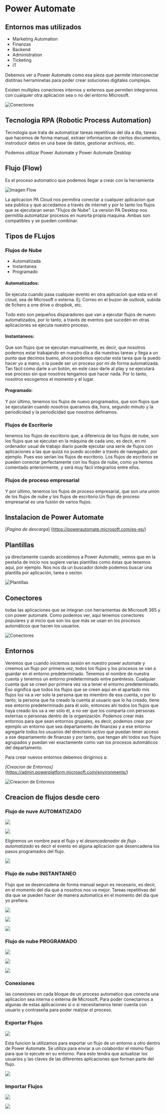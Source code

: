 # Power Automate

## Entornos mas utilizados

- Marketing Automation
- Finanzas
- Backend
- Administration 
- Ticketing
- IT

Debemos ver a Power Automate como esa pieza que permite interconectar distitnas herraminetas para poder crear soluciones digitales complejas.

Existen multiples conectores internos y externos que permiten integrarnos con cualquier otra aplicacion sea o no del entorno Microsoft.

![Conectores](../PowerAutomate/Imagenes/Conectores.jpg)

## Tecnologia RPA (Robotic Process Automation)

Tecnologia que trata de automatizar tareas repetitivas del día a día, tareas que hacemos de forma manual, extraer informacion de ciertos documentos, instroducir datos en una base de datos, gestionar archivos, etc.

Podemos utilizar Power Automate y Power Automate Desktop

## Flujo (Flow)

Es el proceso automatico que podemos llegar a crear con la herramienta

![Imagen Flow](../PowerAutomate/Imagenes/Flow%201.jpg)

La aplicacion PA Cloud nos permitira conectar a cualquier aplicacion que sea publica y que accedamos a través de internet y por lo tanto los flujos que se ejecutaran seran "Flujos de Nube".
La version PA Desktop nos permitita automatizar procesos en nuesrta propia maquina. 
Ambas son compatibles y se pueden combinar.

## Tipos de FLujos

### Flujos de Nube

- Automatizada
- Instantanea
- Programado

#### Automatizados:

Se ejecuta cuando pasa cualquier evento en otra aplicacion que esta en el cloud, sea de Microsoft o externa.
Ej: Correo en el buzon de outlook, subida de fichero a one drive o dropbok, etc.

Todo esto son pequeños disparadores que van a ejecutar flujos de nuevo automatizados, por lo tanto,
a través de eventos que suceden en otras aplicaciones se ejecuta nuestro proceso.

#### Instantaneos:

Que son flujos que se ejecutan manualmente, es decir, que nosotros podemos estar trabajando en nuestro
día a día nuestras tareas y llega a un punto que decimos bueno, ahora podemos ejecutar esta tarea que
la puedo hacer yo a mano, o la puede ser un proceso por mí de forma automatizada.
Tan fácil como darle a un botón, en este caso darle al play y se ejecutará ese proceso sin que nosotros
tengamos que hacer nada.
Por lo tanto, nosotros escogemos el momento y el lugar.

#### Programado:

Y por último, tenemos los flujos de nuevo programados, que son flujos que se ejecutarán cuando nosotros
queramos día, hora, segundo minuto y la periodicidad y la periodicidad que nosotros definamos.


### Flujos de Escritorio

tenemos los flujos de escritorio que, a diferencia de los flujos de nube, son los flujos que se ejecutan en la máquina de cada uno, es decir, en mi ordenador usual de trabajo diario puede ejecutar una serie de flujos con aplicaciones a las que quizá no puedo acceder a través de navegador, por ejemplo. Pues eso serían los flujos de escritorio.
Los flujos de escritorio se pueden conectar perfectamente con los flujos de nube, como ya hemos comentado
anteriormente, y será muy fácil integrarlos entre ellos.

### Flujos de proceso empresarial

Y por último, tenemos los flujos de proceso empresarial, que son una unión de los flujos de nube y los flujos de escritorio.Un flujo de proceso empresarial es una fusión de varios flujos.

## Instalacion de Power Automate

[*Pagina de descarga*] (https://powerautomate.microsoft.com/es-es/)

## Plantillas

ya directamente cuando accedemos a Power Automatic, vemos que en la pestaña de inicio nos sugiere varias plantillas como éstas que tenemos aquí, por ejemplo.
Nos nos da un buscador donde podemos buscar una plantilla por aplicación, tarea o sector.

![Plantillas](../PowerAutomate/Imagenes/Plantillas.png)

## Conectores

todas las aplicaciones que se integran con herramientas de Microsoft 365 y con power automate.
Como podemos ver, aquí tenemos conectores populares y al inicio que son los que más se usan en los
procesos automáticos que hacen los usuarios.

![Conectores](../PowerAutomate/Imagenes/Conectores1.png)


## Entornos
Veremos que cuando iniciemos sesión en nuestro power automate y creemos un flujo por primera vez, todos los flujos y los procesos se van a guardar en el entorno predeterminado.
Tenemos el nombre de nuestra cuenta y tenemos un entorno predeterminado entre paréntesis.
Cualquier cuenta que se creen por primera vez va a tener el entorno predeterminado. Eso significa que todos los flujos que se creen aquí en el apartado mis flujos los va a ver solo la persona que es miembro de esa cuenta, o por lo tanto, la persona que ha creado la cuenta al usuario que lo ha creado, tiene ese entorno predeterminado para él solo, entonces ahí todos los flujos que haya creado los va a ver sólo él, a no ser que los comparta con personas externas o personas dentro de la organización.
Podemos crear más entornos para que sean entornos grupales, es decir, podemos crear por ejemplo un entorno que sea departamento de finanzas y a ese entorno agregarle todos los usuarios del directorio activo que puedan tener acceso a ese departamento de finanzas y por tanto, que tengan ahí todos sus flujos agrupados y puedan ver exactamente como van los procesos automáticos del departamento.

Para crear nuevos entornos debemos dirigirnos a: 

*[Creacion de Entornos]* (https://admin.powerplatform.microsoft.com/environments/)

![Creacion de Entornos](../PowerAutomate/Imagenes/CreaciondeEntorno.png)


## Creacion de flujos desde cero

### Flujo de nuve AUTOMATIZADO

![](../PowerAutomate/Imagenes/Creacion%20flujo%20de%20nube%20automatizado.png)

![](../PowerAutomate/Imagenes/Nombre%20flujo%20de%20nube%20automatizado.png)

Eligiremos un nombre para el flujo y el *desencadenador de flujo automatizado* es decir el evento en alguna aplicacion que desencadena los pasos programados del flujo.

![](../PowerAutomate/Imagenes/resultado%20flujo%20de%20nube%20automatizado.png)


### Flujo de nube INSTANTANEO

Flujo que se desencadena de forma manual segun es necesario, es decir, en el momento del dia que a nosotros nos va mejor. Tareas repetitivas del día que se pueden hacer de manera automatica en el momento del dia que yo prefiera.

![](../PowerAutomate/Imagenes/Creacion%20flujo%20de%20nube%20instantaneo.png)

![](../PowerAutomate/Imagenes/Nombre%20flujo%20de%20nube%20instantaneo.png)

![](../PowerAutomate/Imagenes/resultado%20flujo%20de%20nube%20instantaneo.png)


### Flujo de nube PROGRAMADO

![](../PowerAutomate/Imagenes/Creacion%20flujo%20de%20nube%20programado.png)

![](../PowerAutomate/Imagenes/Nombre%20flujo%20de%20nube%20programado.png)

![](../PowerAutomate/Imagenes/resultado%20flujo%20de%20nube%20programado.png)


### Conexiones

las conexiones en cada bloque de un proceso automatico que conecta una aplicacion sea interna o externa de Microsoft.
Para poder conectarnos a algunas de estas aplicaciones si o si necesitameros tener cuenta con usuario y contraseña para poder realziar el proceso.


### Exportar Flujos

![](../PowerAutomate/Imagenes/Exportacion%20de%20flujos.png)

Esta funcion la utilizamos para exportar un flujo de un entorno a otro dentro de Power Automate.
Se utiliza para enviar a un colabordor el mismo flujo para que lo ejecute en su entorno. Para esto tendra que actualizar los usuarios y las claves de las diferentes aplicaciones que forman parte del flujo.

![](../PowerAutomate/Imagenes/Exportacion%20de%20flujos%202.png)

### Importar Flujos

![](../PowerAutomate/Imagenes/Importacion%20de%20flujos.png)

![](../PowerAutomate/Imagenes/Importacion%20de%20flujos3.png)

